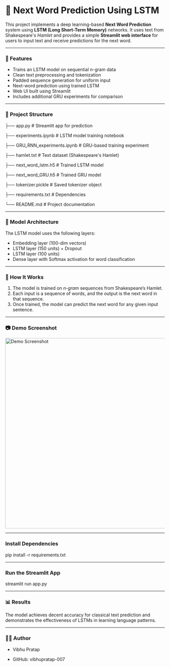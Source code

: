 # 🧠 Next Word Prediction Using LSTM


This project implements a deep learning-based **Next Word Prediction** system using **LSTM (Long Short-Term Memory)** networks. It uses text from Shakespeare's *Hamlet* and provides a simple **Streamlit web interface** for users to input text and receive predictions for the next word.

---

### 🚀 Features

- Trains an LSTM model on sequential n-gram data
- Clean text preprocessing and tokenization
- Padded sequence generation for uniform input
- Next-word prediction using trained LSTM
- Web UI built using Streamlit
- Includes additional GRU experiments for comparison

---

### 📁 Project Structure
├── app.py # Streamlit app for prediction

├── experiments.ipynb # LSTM model training notebook

├── GRU_RNN_experiments.ipynb # GRU-based training experiment

├── hamlet.txt # Text dataset (Shakespeare's Hamlet)

├── next_word_lstm.h5 # Trained LSTM model

├── next_word_GRU.h5 # Trained GRU model

├── tokenizer.pickle # Saved tokenizer object

├── requirements.txt # Dependencies

└── README.md # Project documentation


---

### 🧠 Model Architecture

The LSTM model uses the following layers:
- Embedding layer (100-dim vectors)
- LSTM layer (150 units) + Dropout
- LSTM layer (100 units)
- Dense layer with Softmax activation for word classification

---

### 🧪 How It Works

1. The model is trained on *n-gram* sequences from Shakespeare’s Hamlet.
2. Each input is a sequence of words, and the output is the next word in that sequence.
3. Once trained, the model can predict the next word for any given input sentence.

---

### 📷 Demo Screenshot

<img src="https://github.com/yourusername/Next_Word_Prediction_Using_LSTM/raw/main/demo_screenshot.png" alt="Demo Screenshot" width="600"/>

---

### Install Dependencies 

pip install -r requirements.txt

-----

### Run the Streamlit App

streamlit run app.py

-----

### 📊 Results

The model achieves decent accuracy for classical text prediction and demonstrates the effectiveness of LSTMs in learning language patterns.

-----

### 👨‍💻 Author

- Vibhu Pratap

- GitHub: vibhupratap-007

